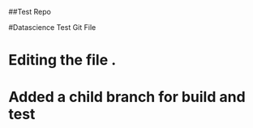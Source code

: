 
##Test Repo

#Datascience Test Git File

# Editing the file . 

# Added a child branch for build and test
